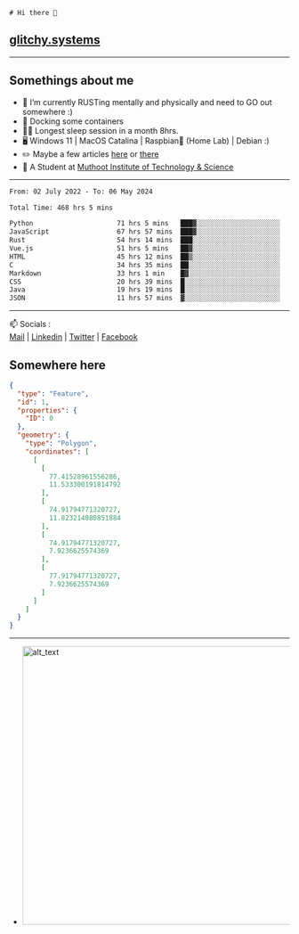```
# Hi there 👋
```
## [glitchy.systems](https://glitchy.systems)
---

## Somethings about me



- 🌱 I’m currently RUSTing mentally and physically and need to GO out somewhere :)
- 🐋 Docking some containers
- 😶‍🌫️ Longest sleep session in a month 8hrs.
- 🖥️ Windows 11 | MacOS Catalina | Raspbian🥧 (Home Lab) | Debian :)
- ✏️ Maybe a few articles [here](https://medium.com/@advaithnarayanan8) or [there](https://medium.com/@advaithnarayanan8)
- 📑 A Student at [Muthoot Institute of Technology & Science](https://mgmits.ac.in/)



---

<!--START_SECTION:waka-->

```txt
From: 02 July 2022 - To: 06 May 2024

Total Time: 468 hrs 5 mins

Python                     71 hrs 5 mins   ███▓░░░░░░░░░░░░░░░░░░░░░   15.19 %
JavaScript                 67 hrs 57 mins  ███▓░░░░░░░░░░░░░░░░░░░░░   14.52 %
Rust                       54 hrs 14 mins  ███░░░░░░░░░░░░░░░░░░░░░░   11.59 %
Vue.js                     51 hrs 5 mins   ██▓░░░░░░░░░░░░░░░░░░░░░░   10.91 %
HTML                       45 hrs 12 mins  ██▒░░░░░░░░░░░░░░░░░░░░░░   09.66 %
C                          34 hrs 35 mins  ██░░░░░░░░░░░░░░░░░░░░░░░   07.39 %
Markdown                   33 hrs 1 min    █▓░░░░░░░░░░░░░░░░░░░░░░░   07.05 %
CSS                        20 hrs 39 mins  █░░░░░░░░░░░░░░░░░░░░░░░░   04.41 %
Java                       19 hrs 19 mins  █░░░░░░░░░░░░░░░░░░░░░░░░   04.13 %
JSON                       11 hrs 57 mins  ▓░░░░░░░░░░░░░░░░░░░░░░░░   02.56 %
```

<!--END_SECTION:waka-->

---

📫 Socials :<br>
[Mail](mailto:advaith@glitchy.systems) | [Linkedin](https://www.linkedin.com/in/advaith-narayanan-a72152214/) | [Twitter](https://twitter.com/advaithnarayan) | [Facebook](https://screenmessage.com/qinq)

## Somewhere here

```geojson
{
  "type": "Feature",
  "id": 1,
  "properties": {
    "ID": 0
  },
  "geometry": {
    "type": "Polygon",
    "coordinates": [
      [
        [
          77.41528961556286,
          11.533300191814792
        ],
        [
          74.91794771320727,
          11.823214080851884
        ],
        [
          74.91794771320727,
          7.9236625574369
        ],
        [
          77.91794771320727,
          7.9236625574369
        ]
      ]
    ]
  }
}
```


--- 
- [<img alt="alt_text" width="500px" src="https://valid.x86.fr/cache/banner/xv24bv-6.png" />](https://valid.x86.fr/xv24bv)


